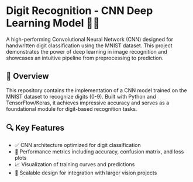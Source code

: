 # Digit Recognition - CNN Deep Learning Model 🧠🔢

A high-performing Convolutional Neural Network (CNN) designed for handwritten digit classification using the MNIST dataset. This project demonstrates the power of deep learning in image recognition and showcases an intuitive pipeline from preprocessing to prediction.

## 🚀 Overview

This repository contains the implementation of a CNN model trained on the MNIST dataset to recognize digits (0-9). Built with Python and TensorFlow/Keras, it achieves impressive accuracy and serves as a foundational module for digit-based recognition tasks.

## 🔍 Key Features

- ✅ CNN architecture optimized for digit classification
- 🧪 Performance metrics including accuracy, confusion matrix, and loss plots
- 📈 Visualization of training curves and predictions
- 🎯 Scalable design for integration with larger vision projects



